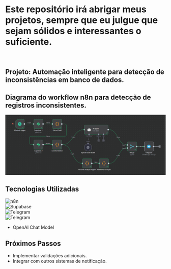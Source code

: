 # Este repositório irá abrigar meus projetos, sempre que eu julgue que sejam sólidos e interessantes o suficiente.
<br>

## Projeto: Automação inteligente para detecção de inconsistências em banco de dados.
## Diagrama do workflow n8n para detecção de registros inconsistentes.

  ![Workflow](assets/modelo_funcional_beta_7.png)

  ## Tecnologias Utilizadas
  ![n8n](https://img.shields.io/badge/n8n.........-1abc9c?style=for-the-badge&logo=n8n&logoColor=white) <br>
  ![Supabase](https://img.shields.io/badge/Supabase-2ecc71?style=for-the-badge&logo=supabase&logoColor=white) <br>
  ![Telegram](https://img.shields.io/badge/Telegram-3498db?style=for-the-badge&logo=telegram&logoColor=white) <br>
  ![Telegram](https://img.shields.io/badge/OpenAI....-9b59b6?style=for-the-badge&logo=OpenAI&logoColor=white)



* OpenAI Chat Model


## Próximos Passos
* Implementar validações adicionais.
* Integrar com outros sistemas de notificação.
</div>
